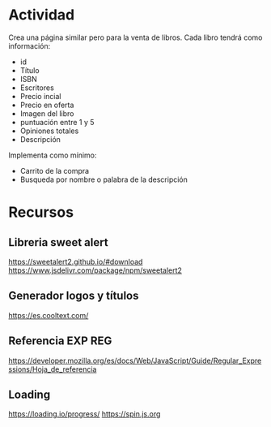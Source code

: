 # Actividad

Crea una página similar pero para la venta de libros. Cada libro tendrá como información:
- id
- Título
- ISBN
- Escritores
- Precio incial
- Precio en oferta
- Imagen del libro
- puntuación entre 1 y 5
- Opiniones totales
- Descripción

Implementa como mínimo:
 - Carrito de la compra
 - Busqueda por nombre o palabra de la descripción

# Recursos

## Libreria sweet alert

<https://sweetalert2.github.io/#download>
<https://www.jsdelivr.com/package/npm/sweetalert2>

## Generador logos y títulos

<https://es.cooltext.com/>

## Referencia EXP REG

<https://developer.mozilla.org/es/docs/Web/JavaScript/Guide/Regular_Expressions/Hoja_de_referencia>

## Loading

<https://loading.io/progress/>
<https://spin.js.org>
